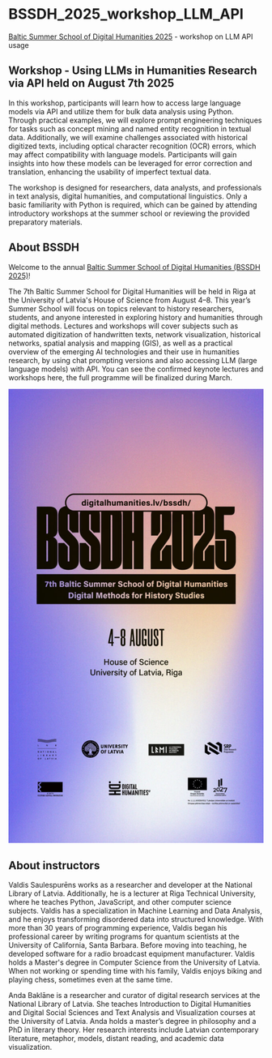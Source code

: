 # BSSDH_2025_workshop_LLM_API
[Baltic Summer School of Digital Humanities 2025](https://www.digitalhumanities.lv/bssdh/2025/about/) - workshop on LLM API usage

## Workshop - Using LLMs in Humanities Research via API held on August 7th 2025

In this workshop, participants will learn how to access large language models via API and utilize them for bulk data analysis using Python. Through practical examples, we will explore prompt engineering techniques for tasks such as concept mining and named entity recognition in textual data. Additionally, we will examine challenges associated with historical digitized texts, including optical character recognition (OCR) errors, which may affect compatibility with language models. Participants will gain insights into how these models can be leveraged for error correction and translation, enhancing the usability of imperfect textual data.

The workshop is designed for researchers, data analysts, and professionals in text analysis, digital humanities, and computational linguistics. Only a basic familiarity with Python is required, which can be gained by attending introductory workshops at the summer school or reviewing the provided preparatory materials.

## About BSSDH

Welcome to the annual [Baltic Summer School of Digital Humanities (BSSDH 2025)](https://www.digitalhumanities.lv/bssdh/2025/about/)!

The 7th Baltic Summer School for Digital Humanities will be held in Riga at the University of Latvia's House of Science from August 4–8. This year’s Summer School will focus on topics relevant to history researchers, students, and anyone interested in exploring history and humanities through digital methods. Lectures and workshops will cover subjects such as automated digitization of handwritten texts, network visualization, historical networks, spatial analysis and mapping (GIS), as well as a practical overview of the emerging AI technologies and their use in humanities research, by using chat prompting versions and also accessing LLM (large language models) with API. You can see the confirmed keynote lectures and workshops here, the full programme will be finalized during March.


![BSSDH2025Poster](https://raw.githubusercontent.com/ValRCS/BSSDH_2025_workshop_LLM_API/refs/heads/main/img/BalticDHforum_IN_1080x1920px-1-1.jpg)

## About instructors

Valdis Saulespurēns works as a researcher and developer at the National Library of Latvia. Additionally, he is a lecturer at Riga Technical University, where he teaches Python, JavaScript, and other computer science subjects. Valdis has a specialization in Machine Learning and Data Analysis, and he enjoys transforming disordered data into structured knowledge. With more than 30 years of programming experience, Valdis began his professional career by writing programs for quantum scientists at the University of California, Santa Barbara. Before moving into teaching, he developed software for a radio broadcast equipment manufacturer. Valdis holds a Master's degree in Computer Science from the University of Latvia. When not working or spending time with his family, Valdis enjoys biking and playing chess, sometimes even at the same time.

Anda Baklāne is a researcher and curator of digital research services at the National Library of Latvia. She teaches Introduction to Digital Humanities and Digital Social Sciences and Text Analysis and Visualization courses at the University of Latvia. Anda holds a master’s degree in philosophy and a PhD in literary theory. Her research interests include Latvian contemporary literature, metaphor, models, distant reading, and academic data visualization.
